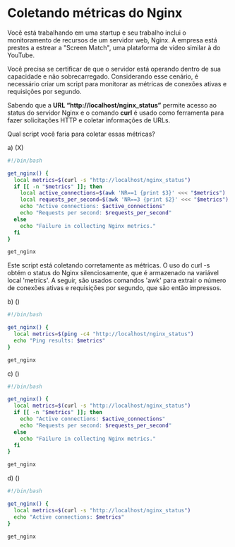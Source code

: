 # Coletando métricas do Nginx

Você está trabalhando em uma startup e seu trabalho inclui o monitoramento de recursos de um servidor web, Nginx. 
A empresa está prestes a estrear a "Screen Match", uma plataforma de vídeo similar à do YouTube.

Você precisa se certificar de que o servidor está operando dentro de sua capacidade e não sobrecarregado. Considerando 
esse cenário, é necessário criar um script para monitorar as métricas de conexões ativas e requisições por segundo.

Sabendo que a **URL “http://localhost/nginx_status”** permite acesso ao status do servidor Nginx e o comando **curl** é usado como 
ferramenta para fazer solicitações HTTP e coletar informações de URLs.

Qual script você faria para coletar essas métricas?

a) (X)
```bash
#!/bin/bash

get_nginx() {
  local metrics=$(curl -s "http://localhost/nginx_status")
  if [[ -n "$metrics" ]]; then
    local active_connections=$(awk 'NR==1 {print $3}' <<< "$metrics")
    local requests_per_second=$(awk 'NR==3 {print $2}' <<< "$metrics")
    echo "Active connections: $active_connections"
    echo "Requests per second: $requests_per_second"
  else
    echo "Failure in collecting Nginx metrics."
  fi
}

get_nginx
```
Este script está coletando corretamente as métricas. O uso do curl -s obtém o status do Nginx silenciosamente, que é armazenado na 
variável local 'metrics'. A seguir, são usados comandos 'awk' para extrair o número de conexões ativas e requisições por segundo, 
que são então impressos.



b) ()
```bash
#!/bin/bash

get_nginx() {
  local metrics=$(ping -c4 "http://localhost/nginx_status")
  echo "Ping results: $metrics"
}

get_nginx
```

c) ()
```bash
#!/bin/bash

get_nginx() {
  local metrics=$(curl -s "http://localhost/nginx_status")
  if [[ -n "$metrics" ]]; then
    echo "Active connections: $active_connections"
    echo "Requests per second: $requests_per_second"
  else
    echo "Failure in collecting Nginx metrics."
  fi
}

get_nginx
```

d) ()

```bash
#!/bin/bash

get_nginx() {
  local metrics=$(curl -s "http://localhost/nginx_status")
  echo "Active connections: $metrics"
}

get_nginx
```
